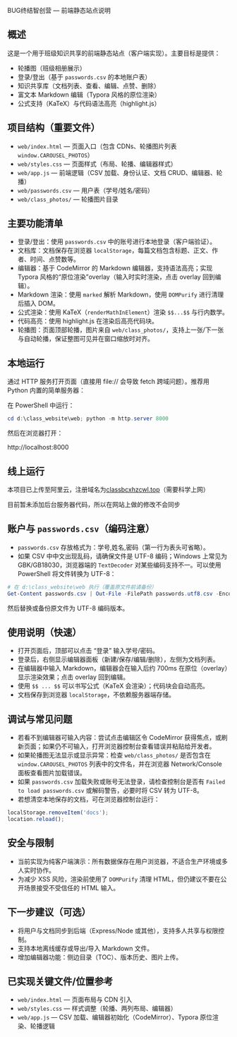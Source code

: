 BUG终结智创营 — 前端静态站点说明

概述
----
这是一个用于班级知识共享的前端静态站点（客户端实现）。主要目标是提供：

- 轮播图（班级相册展示）
- 登录/登出（基于 `passwords.csv` 的本地账户表）
- 知识共享库（文档列表、查看、编辑、点赞、删除）
- 富文本 Markdown 编辑（Typora 风格的原位渲染）
- 公式支持（KaTeX）与代码语法高亮（highlight.js）

项目结构（重要文件）
-------------------
- `web/index.html` — 页面入口（包含 CDNs、轮播图片列表 `window.CAROUSEL_PHOTOS`）
- `web/styles.css` — 页面样式（布局、轮播、编辑器样式）
- `web/app.js` — 前端逻辑（CSV 加载、身份认证、文档 CRUD、编辑器、轮播）
- `web/passwords.csv` — 用户表（学号/姓名/密码）
- `web/class_photos/` — 轮播图片目录

主要功能清单
-----------
- 登录/登出：使用 `passwords.csv` 中的账号进行本地登录（客户端验证）。
- 文档库：文档保存在浏览器 `localStorage`，每篇文档包含标题、正文、作者、时间、点赞数等。
- 编辑器：基于 CodeMirror 的 Markdown 编辑器，支持语法高亮；实现 Typora 风格的“原位渲染”overlay（输入时实时渲染，点击 overlay 回到编辑）。
- Markdown 渲染：使用 `marked` 解析 Markdown，使用 `DOMPurify` 进行清理后插入 DOM。
- 公式渲染：使用 KaTeX（`renderMathInElement`）渲染 `$$...$$` 与行内数学。
- 代码高亮：使用 highlight.js 在渲染后高亮代码块。
- 轮播图：页面顶部轮播，图片来自 `web/class_photos/`，支持上一张/下一张与自动轮播，保证整图可见并在窗口缩放时对齐。

本地运行
---------------
通过 HTTP 服务打开页面（直接用 file:// 会导致 fetch 跨域问题）。推荐用 Python 内置的简单服务器：

在 PowerShell 中运行：

```powershell
cd d:\class_website\web; python -m http.server 8000
```

然后在浏览器打开：

http://localhost:8000

## 线上运行

本项目已上传至阿里云，注册域名为[classbcxhzcwl.top](http://classbcxhzcwl.top/)（需要科学上网）

目前暂未添加后台服务器代码，所以在网站上做的修改不会同步

账户与 `passwords.csv`（编码注意）
--------------------------------
- `passwords.csv` 存放格式为：学号,姓名,密码（第一行为表头可省略）。
- 如果 CSV 中中文出现乱码，请确保文件是 UTF-8 编码；Windows 上常见为 GBK/GB18030，浏览器端的 `TextDecoder` 对某些编码支持不一。可以使用 PowerShell 将文件转换为 UTF-8：

```powershell
# 在 d:\class_website\web 执行（覆盖原文件前请备份）
Get-Content passwords.csv | Out-File -FilePath passwords.utf8.csv -Encoding utf8
```

然后替换或备份原文件为 UTF-8 编码版本。

使用说明（快速）
----------------
- 打开页面后，顶部可以点击 “登录” 输入学号/密码。
- 登录后，右侧显示编辑器面板（新建/保存/编辑/删除），左侧为文档列表。
- 在编辑器中输入 Markdown，编辑器会在输入后约 700ms 在原位（overlay）显示渲染效果；点击 overlay 回到编辑。
- 使用 `$$ ... $$` 可以书写公式（KaTeX 会渲染）；代码块会自动高亮。
- 文档保存到浏览器 `localStorage`，不依赖服务器端存储。

调试与常见问题
----------------
- 若看不到编辑器可输入内容：尝试点击编辑区令 CodeMirror 获得焦点，或刷新页面；如果仍不可输入，打开浏览器控制台查看错误并粘贴给开发者。
- 如果轮播图无法显示或显示异常：检查 `web/class_photos/` 是否包含在 `window.CAROUSEL_PHOTOS` 列表中的文件名，并在浏览器 Network/Console 面板查看图片加载错误。
- 如果 `passwords.csv` 加载失败或账号无法登录，请检查控制台是否有 `Failed to load passwords.csv` 或解码警告，必要时将 CSV 转为 UTF-8。
- 若想清空本地保存的文档，可在浏览器控制台运行：

```javascript
localStorage.removeItem('docs');
location.reload();
```

安全与限制
------------
- 当前实现为纯客户端演示：所有数据保存在用户浏览器，不适合生产环境或多人实时协作。
- 为减少 XSS 风险，渲染前使用了 `DOMPurify` 清理 HTML，但仍建议不要在公开场景接受不受信任的 HTML 输入。

下一步建议（可选）
------------------
- 将用户与文档同步到后端（Express/Node 或其他），支持多人共享与权限控制。
- 支持本地离线缓存或导出/导入 Markdown 文件。
- 增加编辑器功能：侧边目录（TOC）、版本历史、图片上传。

已实现关键文件/位置参考
-----------------------
- `web/index.html` — 页面布局与 CDN 引入
- `web/styles.css` — 样式调整（轮播、两列布局、编辑器）
- `web/app.js` — CSV 加载、编辑器初始化（CodeMirror）、Typora 原位渲染、轮播逻辑

